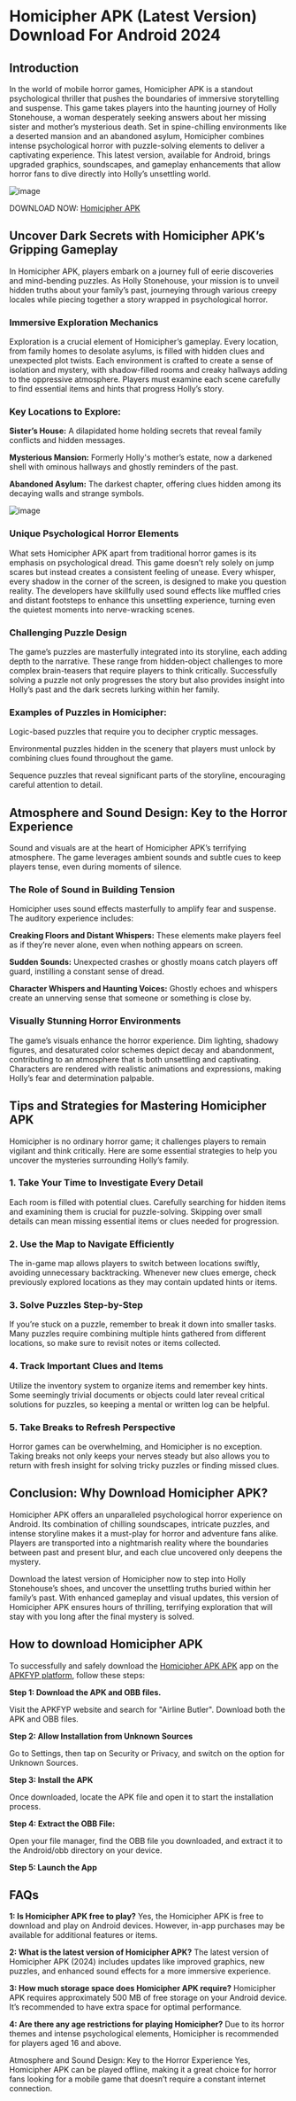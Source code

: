# Homicipher APK (Latest Version) Download For Android 2024
## Introduction

In the world of mobile horror games, Homicipher APK is a standout psychological thriller that pushes the boundaries of immersive storytelling and suspense. This game takes players into the haunting journey of Holly Stonehouse, a woman desperately seeking answers about her missing sister and mother’s mysterious death. Set in spine-chilling environments like a deserted mansion and an abandoned asylum, Homicipher combines intense psychological horror with puzzle-solving elements to deliver a captivating experience. This latest version, available for Android, brings upgraded graphics, soundscapes, and gameplay enhancements that allow horror fans to dive directly into Holly’s unsettling world.

![image](https://github.com/user-attachments/assets/3cb40ea2-5a89-4e53-8a90-c8041f20a7cb)

DOWNLOAD NOW: [Homicipher APK](https://apkfyp.com/homicipher.html)

## Uncover Dark Secrets with Homicipher APK’s Gripping Gameplay

In Homicipher APK, players embark on a journey full of eerie discoveries and mind-bending puzzles. As Holly Stonehouse, your mission is to unveil hidden truths about your family’s past, journeying through various creepy locales while piecing together a story wrapped in psychological horror.

### Immersive Exploration Mechanics

Exploration is a crucial element of Homicipher’s gameplay. Every location, from family homes to desolate asylums, is filled with hidden clues and unexpected plot twists. Each environment is crafted to create a sense of isolation and mystery, with shadow-filled rooms and creaky hallways adding to the oppressive atmosphere. Players must examine each scene carefully to find essential items and hints that progress Holly’s story.

### Key Locations to Explore:

**Sister’s House:** A dilapidated home holding secrets that reveal family conflicts and hidden messages.

**Mysterious Mansion:** Formerly Holly's mother’s estate, now a darkened shell with ominous hallways and ghostly reminders of the past.

**Abandoned Asylum:** The darkest chapter, offering clues hidden among its decaying walls and strange symbols.

![image](https://github.com/user-attachments/assets/43a10e42-62db-4d50-ae89-be54a1749576)


### Unique Psychological Horror Elements

What sets Homicipher APK apart from traditional horror games is its emphasis on psychological dread. This game doesn’t rely solely on jump scares but instead creates a consistent feeling of unease. Every whisper, every shadow in the corner of the screen, is designed to make you question reality. The developers have skillfully used sound effects like muffled cries and distant footsteps to enhance this unsettling experience, turning even the quietest moments into nerve-wracking scenes.

### Challenging Puzzle Design

The game’s puzzles are masterfully integrated into its storyline, each adding depth to the narrative. These range from hidden-object challenges to more complex brain-teasers that require players to think critically. Successfully solving a puzzle not only progresses the story but also provides insight into Holly’s past and the dark secrets lurking within her family.

### Examples of Puzzles in Homicipher:

Logic-based puzzles that require you to decipher cryptic messages.

Environmental puzzles hidden in the scenery that players must unlock by combining clues found throughout the game.

Sequence puzzles that reveal significant parts of the storyline, encouraging careful attention to detail.

## Atmosphere and Sound Design: Key to the Horror Experience

Sound and visuals are at the heart of Homicipher APK’s terrifying atmosphere. The game leverages ambient sounds and subtle cues to keep players tense, even during moments of silence.

### The Role of Sound in Building Tension

Homicipher uses sound effects masterfully to amplify fear and suspense. The auditory experience includes:

**Creaking Floors and Distant Whispers:** These elements make players feel as if they’re never alone, even when nothing appears on screen.

**Sudden Sounds:** Unexpected crashes or ghostly moans catch players off guard, instilling a constant sense of dread.

**Character Whispers and Haunting Voices:** Ghostly echoes and whispers create an unnerving sense that someone or something is close by.

### Visually Stunning Horror Environments

The game’s visuals enhance the horror experience. Dim lighting, shadowy figures, and desaturated color schemes depict decay and abandonment, contributing to an atmosphere that is both unsettling and captivating. Characters are rendered with realistic animations and expressions, making Holly’s fear and determination palpable.

## Tips and Strategies for Mastering Homicipher APK

Homicipher is no ordinary horror game; it challenges players to remain vigilant and think critically. Here are some essential strategies to help you uncover the mysteries surrounding Holly’s family.

### 1. Take Your Time to Investigate Every Detail

Each room is filled with potential clues. Carefully searching for hidden items and examining them is crucial for puzzle-solving. Skipping over small details can mean missing essential items or clues needed for progression.

### 2. Use the Map to Navigate Efficiently

The in-game map allows players to switch between locations swiftly, avoiding unnecessary backtracking. Whenever new clues emerge, check previously explored locations as they may contain updated hints or items.

### 3. Solve Puzzles Step-by-Step
If you’re stuck on a puzzle, remember to break it down into smaller tasks. Many puzzles require combining multiple hints gathered from different locations, so make sure to revisit notes or items collected.

### 4. Track Important Clues and Items

Utilize the inventory system to organize items and remember key hints. Some seemingly trivial documents or objects could later reveal critical solutions for puzzles, so keeping a mental or written log can be helpful.

### 5. Take Breaks to Refresh Perspective

Horror games can be overwhelming, and Homicipher is no exception. Taking breaks not only keeps your nerves steady but also allows you to return with fresh insight for solving tricky puzzles or finding missed clues.

## Conclusion: Why Download Homicipher APK?

Homicipher APK offers an unparalleled psychological horror experience on Android. Its combination of chilling soundscapes, intricate puzzles, and intense storyline makes it a must-play for horror and adventure fans alike. Players are transported into a nightmarish reality where the boundaries between past and present blur, and each clue uncovered only deepens the mystery.

Download the latest version of Homicipher now to step into Holly Stonehouse’s shoes, and uncover the unsettling truths buried within her family’s past. With enhanced gameplay and visual updates, this version of Homicipher APK ensures hours of thrilling, terrifying exploration that will stay with you long after the final mystery is solved.

## How to download Homicipher APK

To successfully and safely download the [Homicipher APK APK](https://apkfyp.com/homicipher.html) app on the [APKFYP platform](https://apkfyp.com), follow these steps:

**Step 1: Download the APK and OBB files.**

Visit the APKFYP website and search for "Airline Butler". Download both the APK and OBB files.

**Step 2: Allow Installation from Unknown Sources** 

Go to Settings, then tap on Security or Privacy, and switch on the option for Unknown Sources.

**Step 3: Install the APK**

Once downloaded, locate the APK file and open it to start the installation process.

**Step 4: Extract the OBB File:** 

Open your file manager, find the OBB file you downloaded, and extract it to the Android/obb directory on your device.

**Step 5: Launch the App**

## FAQs
**1: Is Homicipher APK free to play?**
Yes, the Homicipher APK is free to download and play on Android devices. However, in-app purchases may be available for additional features or items.

**2: What is the latest version of Homicipher APK?**
The latest version of Homicipher APK (2024) includes updates like improved graphics, new puzzles, and enhanced sound effects for a more immersive experience.

**3: How much storage space does Homicipher APK require?**
Homicipher APK requires approximately 500 MB of free storage on your Android device. It’s recommended to have extra space for optimal performance.

**4: Are there any age restrictions for playing Homicipher?**
Due to its horror themes and intense psychological elements, Homicipher is recommended for players aged 16 and above.

Atmosphere and Sound Design: Key to the Horror Experience
Yes, Homicipher APK can be played offline, making it a great choice for horror fans looking for a mobile game that doesn’t require a constant internet connection.
